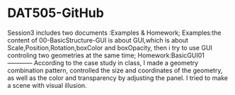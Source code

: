 # DAT505-GitHub

Session3 includes two documents :Examples & Homework;
Examples:the content of 00-BasicStructure-GUI is about GUI,which is about Scale,Position,Rotation,boxColor and boxOpacity, then i try to use GUI controling two geometries at the same time;
Homework:BasicGUI01 ———— According to the case study in class, I made a geometry combination pattern, controlled the size and coordinates of the geometry, as well as the color and transparency by adjusting the panel. I tried to make a scene with visual illusion.
